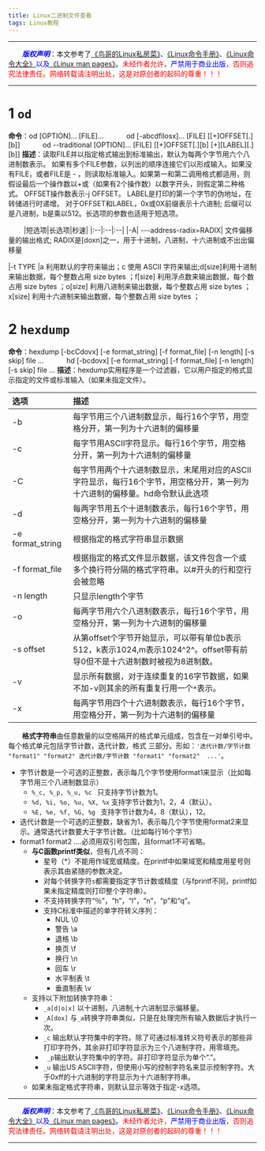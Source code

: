 ```yaml
---
title: Linux二进制文件查看
tags: Linux教程
---
```


------

&emsp;&emsp;<font color=blue>**_版权声明_**</font>：本文参考了<font color=blue>[《鸟哥的Linux私房菜》](http://linux.vbird.org "点击跳转")、[《Linux命令手册》](http://linux.51yip.com "点击跳转")、[《Linux命令大全》](http://man.linuxde.net "点击跳转")以及[《Linux man pages》](https://linux.die.net/man/ "点击跳转")。</font><font color=red>未经作者允许，<font color=blue>严禁用于商业出版</font>，否则追究法律责任。网络转载请注明出处，这是对原创者的起码的尊重！！！</font>

------
<style>table{word-break:initial;}</style>
# 1 `od`
**命令**：od [OPTION]... [FILE]...
&emsp;&emsp;&emsp;od [-abcdfilosx]... [FILE] [[+]OFFSET[.][b]]
&emsp;&emsp;&emsp;od --traditional [OPTION]... [FILE] [[+]OFFSET[.][b] [+][LABEL][.][b]]
**描述**：读取FILE并以指定格式输出到标准输出，默认为每两个字节用六个八进制数表示。 如果有多个FILE参数，以列出的顺序连接它们以形成输入。如果没有FILE，或者FILE是 - ，则读取标准输入。如果第一和第二调用格式都适用，则假设最后一个操作数以+或（如果有2个操作数）以数字开头，则假定第二种格式。 OFFSET操作数表示-j OFFSET。 LABEL是打印的第一个字节的伪地址，在转储进行时递增。 对于OFFSET和LABEL，0x或0X前缀表示十六进制; 后缀可以是八进制，b是乘以512。长选项的参数也适用于短选项。

       
|短选项|长选项|秒速|
|:--|:--|:--|
|-A| ---address-radix=RADIX| 文件偏移量的输出格式; RADIX是[doxn]之一，用于十进制，八进制，十六进制或不出出偏移量



|-t TYPE |a 利用默认的字符来输出；c 使用 ASCII 字符来输出;d[size]利用十进制来输出数据，每个整数占用 size bytes ；f[size] 利用浮点数来输出数据，每个数占用 size bytes ；o[size] 利用八进制来输出数据，每个整数占用 size bytes ；x[size] 利用十六进制来输出数据，每个整数占用 size bytes ；





#  2 `hexdump`
**命令**：hexdump [-bcCdovx] [-e format_string] [-f format_file] [-n length] [-s skip] file ...
&emsp;&emsp;&emsp;hd [-bcdovx] [-e format_string] [-f format_file] [-n length] [-s skip] file ...
**描述**：hexdump实用程序是一个过滤器，它以用户指定的格式显示指定的文件或标准输入（如果未指定文件）。

|选项|描述|
|:--|:--|
|-b|每字节用三个八进制数显示，每行16个字节，用空格分开，第一列为十六进制的偏移量|
|-c|每字节用ASCII字符显示。每行16个字节，用空格分开，第一列为十六进制的偏移量|
|-C|每字节用两个十六进制数显示，末尾用对应的ASCII字符显示，每行16个字节，用空格分开，第一列为十六进制的偏移量。hd命令默认此选项|
|-d|每两字节用五个十进制数表示，每行16个字节，用空格分开，第一列为十六进制的偏移量|
|-e format_string|根据指定的格式字符串显示数据|
|-f format_file|根据指定的格式文件显示数据，该文件包含一个或多个换行符分隔的格式字符串。以#开头的行和空行会被忽略|
|-n length| 只显示length个字节|
|-o|每两字节用六个八进制数表示，每行16个字节，用空格分开，第一列为十六进制的偏移量|
|-s offset|从第offset个字节开始显示，可以带有单位b表示512，k表示1024,m表示1024^2^。offset带有前导0但不是十六进制数时被视为8进制数。
|-v|显示所有数据，对于连续重复的16字节数据，如果不加-v则其余的所有重复行用一个`*`表示。
|-x|每两字节用四个十六进制数表示，每行16个字节，用空格分开，第一列为十六进制的偏移量


&emsp;&emsp;**格式字符串**由任意数量的以空格隔开的格式单元组成，包含在一对单引号中。每个格式单元包括字节计数，迭代计数，格式 三部分。形如：`'迭代计数/字节计数 "format1" "format2" 迭代计数/字节计数 "format1" "format2"  ...'`。

* 字节计数是一个可选的正整数，表示每几个字节使用format1来显示（比如每字节用三个八进制数显示）
	*  `%_c, %_p, %_u, %c ` 只支持字节计数为1。
    *   `%d, %i, %o, %u, %X, %x`  支持字节计数为1，2，4（默认）。
    * `%E, %e, %f, %G, %g `    支持字节计数为4，8（默认），12。 
* 迭代计数是一个可选的正整数，缺省为1，表示每几个字节使用format2来显示。通常迭代计数要大于字节计数。（比如每行16个字节）
* format1 format2 ....必须用双引号包围，且format1不可省略。
	* **与C函数printf类似**，但有几点不同：
		* 星号（\*）不能用作域宽或精度。在printf中如果域宽和精度用星号则表示其由紧随的参数决定。
		* 对每个转换字符`s`都需要指定字节计数或精度（与fprintf不同，printf如果未指定精度则打印整个字符串）。
		* 不支持转换字符“％”，“h”，“l”，“n”，“p”和“q”。
		* 支持C标准中描述的单字符转义序列：
			* NUL  \0
			* 警告  \a
			* 退格  \b
			* 换页  \f
			* 换行   \n
			* 回车   \r
			* 水平制表   \t
			* 垂直制表   \v
	* 支持以下附加转换字符串：
		* `_a[d|o|x]`   以十进制，八进制,十六进制显示偏移量。
		* `_A[dox]`   与`_a`转换字符串类似，只是在处理完所有输入数据后才执行一次。
        * `_c` 输出默认字符集中的字符。除了可通过标准转义符号表示的那些非打印字符外，其余非打印字符显示为三个八进制字符，用零填充。
        * ` _p`输出默认字符集中的字符。非打印字符显示为单个“.”。
        * `_u`  输出US ASCII字符，但使用小写的控制字符名来显示控制字符。大于0xff的十六进制的字符显示为十六进制字符串。
	* 如果未指定格式字符串，则默认显示等效于指定-x选项。
------

&emsp;&emsp;<font color=blue>**_版权声明_**</font>：本文参考了<font color=blue>[《鸟哥的Linux私房菜》](http://linux.vbird.org "点击跳转")、[《Linux命令手册》](http://linux.51yip.com "点击跳转")、[《Linux命令大全》](http://man.linuxde.net "点击跳转")以及[《Linux man pages》](https://linux.die.net/man/ "点击跳转")。</font><font color=red>未经作者允许，<font color=blue>严禁用于商业出版</font>，否则追究法律责任。网络转载请注明出处，这是对原创者的起码的尊重！！！</font>

------

